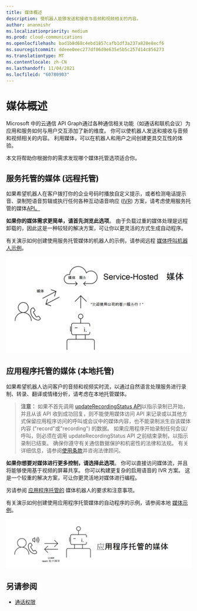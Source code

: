 ```yaml
---
title: 媒体概述
description: 使机器人能够发送和接收与音频和视频相关的内容。
author: ananmishr
ms.localizationpriority: medium
ms.prod: cloud-communications
ms.openlocfilehash: bad1b8d68c4ebd1857cafb1df3a237a820e8ecf6
ms.sourcegitcommit: ddeee0eec277df06d9e635e5b5c257d14c856273
ms.translationtype: MT
ms.contentlocale: zh-CN
ms.lasthandoff: 11/04/2021
ms.locfileid: "60780903"
---
```

# <a name="media-overview"></a>媒体概述

Microsoft 中的云通信 API Graph通过各种通信相关功能（如通话和联机会议）为应用和服务如何与用户交互添加了新的维度。 你可以使机器人发送和接收与音频和视频相关的内容。 利用媒体，可以在机器人和用户之间创建更具交互性的体验。

本文将帮助你根据你的需求发现哪个媒体托管选项适合你。

## <a name="service-hosted-media-remote-hosting"></a>服务托管的媒体 (远程托管) 
如果希望机器人在客户拨打你的企业号码时播放自定义提示，或者检测电话提示音、录制短语音剪辑或执行任何各种互动语音响应 ([IVR](/graph/api/resources/calls-api-ivr-overview)) 方案，请考虑使用服务托管的媒体[API。](/graph/api/resources/communications-api-overview)

**如果你的媒体需求更简单，请首先浏览此选项**。 由于负载过重的媒体处理是远程卸载的，因此这是一种较轻的解决方案，可让你以更灵活的方式生成自动程序。

有关演示如何创建使用服务托管媒体的机器人的示例，请参阅远程 [媒体呼叫机器人示例](https://github.com/microsoftgraph/microsoft-graph-comms-samples/tree/master/Samples/V1.0Samples/RemoteMediaSamples)。

![远程托管图](images/communications-remote-media.PNG)

## <a name="application-hosted-media-local-hosting"></a>应用程序托管的媒体 (本地托管) 
如果希望机器人访问客户的音频和视频实时流，以通过自然语言处理服务进行录制、转录、翻译或情绪分析，请考虑在本地托管媒体。

>**注意：** 如果不首先调用 [updateRecordingStatus API](/graph/api/call-updaterecordingstatus)以指示录制已开始，并且从该 API 收到成功回复，则不能使用媒体访问 API 来记录或以其他方式保留应用程序访问的呼叫或会议中的媒体内容，也不能录制派生自该媒体内容 ("record"或"recording") 的数据。 如果应用程序开始录制任何会议/呼叫，则必须在调用 updateRecordingStatus API 之前结束录制，以指示录制已结束。 确保你遵守有关通信数据保护和机密性的法律和法规。 有关详细信息，请参阅[使用条款](/legal/microsoft-apis/terms-of-use)并咨询法律顾问。

**如果你想要对媒体进行更多控制，请选择此选项**。 你可以直接访问媒体流，并且将能够使用基于视频的屏幕共享。 你可以构建更复杂的启用语音的 IVR 方案。 这是一个较重的解决方案，可让你更灵活地对媒体进行编程。

另请参阅 [应用程序托管的](/microsoftteams/platform/concepts/calls-and-meetings/requirements-considerations-application-hosted-media-bots) 媒体机器人的要求和注意事项。

有关演示如何创建使用应用程序托管媒体的自动程序的示例，请参阅本地 [媒体示例](https://github.com/microsoftgraph/microsoft-graph-comms-samples/tree/master/Samples/V1.0Samples/LocalMediaSamples)。

![本地托管图](images/communications-local-media.PNG)

## <a name="see-also"></a>另请参阅

- [通话权限](./permissions-reference.md#calls-permissions)
